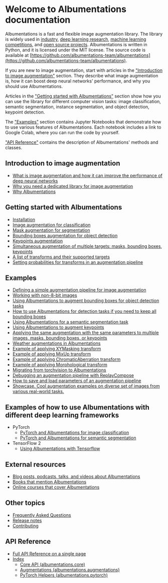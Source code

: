 # Welcome to Albumentations documentation

Albumentations is a fast and flexible image augmentation library. The library is widely used in [industry](https://albumentations.ai/whos_using#industry), [deep learning research](https://albumentations.ai/whos_using#research), [machine learning competitions](https://albumentations.ai/whos_using#competitions), and [open source projects](https://albumentations.ai/whos_using#open-source). Albumentations is written in Python, and it is licensed under the MIT license. The source code is available at [https://github.com/albumentations-team/albumentations](https://github.com/albumentations-team/albumentations).

If you are new to image augmentation, start with articles in the ["Introduction to image augmentation"](#introduction-to-image-augmentation) section. They describe what image augmentation is, how it can boost deep neural networks' performance, and why you should use Albumentations.

Articles in the ["Getting started with Albumentations"](#getting-started-with-albumentations) section show how you can use the library for different computer vision tasks: image classification, semantic segmentation, instance segmentation, and object detection, keypoint detection.

The ["Examples"](#examples) section contains Jupyter Notebooks that demonstrate how to use various features of Albumentations. Each notebook includes a link to Google Colab, where you can run the code by yourself.

["API Reference"](#api-reference) contains the description of Albumentations' methods and classes.

## Introduction to image augmentation

- [What is image augmentation and how it can improve the performance of deep neural networks](introduction/image_augmentation.md)
- [Why you need a dedicated library for image augmentation](introduction/why_you_need_a_dedicated_library_for_image_augmentation.md)
- [Why Albumentations](introduction/why_albumentations.md)

## Getting started with Albumentations

- [Installation](getting_started/installation.md)
- [Image augmentation for classification](getting_started/image_augmentation.md)
- [Mask augmentation for segmentation](getting_started/mask_augmentation.md)
- [Bounding boxes augmentation for object detection](getting_started/bounding_boxes_augmentation.md)
- [Keypoints augmentation](getting_started/keypoints_augmentation.md)
- [Simultaneous augmentation of multiple targets: masks, bounding boxes, keypoints](getting_started/simultaneous_augmentation.md)
- [A list of transforms and their supported targets](getting_started/transforms_and_targets.md)
- [Setting probabilities for transforms in an augmentation pipeline
](getting_started/setting_probabilities.md)

## Examples

- [Defining a simple augmentation pipeline for image augmentation](examples/example/)
- [Working with non-8-bit images](examples/example_16_bit_tiff/)
- [Using Albumentations to augment bounding boxes for object detection tasks](examples/example_bboxes/)
- [How to use Albumentations for detection tasks if you need to keep all bounding boxes](examples/example_bboxes2/)
- [Using Albumentations for a semantic segmentation task](examples/example_kaggle_salt/)
- [Using Albumentations to augment keypoints](examples/example_keypoints/)
- [Applying the same augmentation with the same parameters to multiple images, masks, bounding boxes, or keypoints](examples/example_multi_target/)
- [Weather augmentations in Albumentations](examples/example_weather_transforms/)
- [Example of applying XYMasking transform](examples/example_xymasking/)
- [Example of applying MixUp transform](examples/example_mixup/)
- [Example of applying ChromaticAberration transform](examples/example_chromatic_aberration/)
- [Example of applying Morphological transform](examples/example_documents/)
- [Migrating from torchvision to Albumentations](examples/migrating_from_torchvision_to_albumentations/)
- [Debugging an augmentation pipeline with ReplayCompose](examples/replay/)
- [How to save and load parameters of an augmentation pipeline](examples/serialization/)
- [Showcase. Cool augmentation examples on diverse set of images from various real-world tasks.](examples/showcase/)

## Examples of how to use Albumentations with different deep learning frameworks

- PyTorch
  - [PyTorch and Albumentations for image classification](examples/pytorch_classification/)
  - [PyTorch and Albumentations for semantic segmentation](examples/pytorch_semantic_segmentation/)
- TensorFlow 2
  - [Using Albumentations with Tensorflow](examples/tensorflow-example/)

## External resources

- [Blog posts, podcasts, talks, and videos about Albumentations](external_resources/blog_posts_podcasts_talks.md)
- [Books that mention Albumentations](external_resources/books.md)
- [Online courses that cover Albumentations](external_resources/online_courses.md)

## Other topics

- [Frequently Asked Questions](faq.md)
- [Release notes](release_notes.md)
- [Contributing](CONTRIBUTING.md)

## API Reference

- [Full API Reference on a single page](api_reference/full_reference.md)
- [Index](api_reference/index.md)
  - [Core API (albumentations.core)](api_reference/core/index.md)
  - [Augmentations (albumentations.augmentations)](api_reference/augmentations/index.md)
  - [PyTorch Helpers (albumentations.pytorch)](api_reference/pytorch/index.md)
